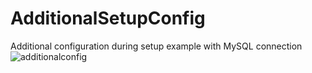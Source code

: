 # AdditionalSetupConfig
Additional configuration during setup example with MySQL connection
![additionalconfig](https://user-images.githubusercontent.com/105485297/171385752-6e6150b9-1626-4101-9836-37bdd95480fc.png)

